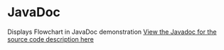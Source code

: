 # JavaDoc
Displays Flowchart in JavaDoc demonstration
<a href="https://htmlpreview.github.io/?https://raw.githubusercontent.com/dillipemmanuel/JavaDoc/master/index.html?index-files/index-1.html" target="_blank"> View the Javadoc for the source code description here </a><br/>
